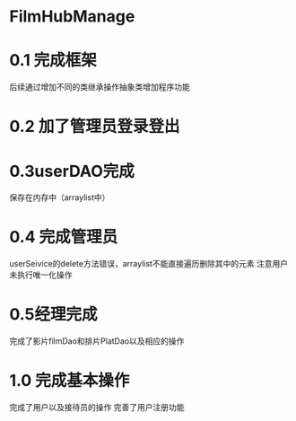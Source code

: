 # FilmHubManage
# 0.1 完成框架
后续通过增加不同的类继承操作抽象类增加程序功能
# 0.2 加了管理员登录登出
# 0.3userDAO完成
保存在内存中（arraylist中）
# 0.4 完成管理员
userSeivice的delete方法错误，arraylist不能直接遍历删除其中的元素
注意用户未执行唯一化操作
# 0.5经理完成
完成了影片filmDao和排片PlatDao以及相应的操作
# 1.0 完成基本操作
完成了用户以及接待员的操作
完善了用户注册功能
